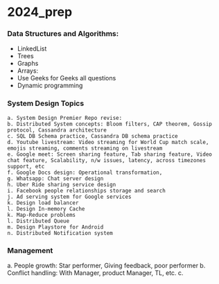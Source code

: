 # 2024_prep

### Data Structures and Algorithms:
   * LinkedList
   * Trees
   * Graphs
   * Arrays:
   * Use Geeks for Geeks all questions
   * Dynamic programming   

### System Design Topics
    a. System Design Premier Repo revise:
    b. Distributed System concepts: Bloom filters, CAP theorem, Gossip protocol, Cassandra architecture
    c. SQL DB Schema practice, Cassandra DB schema practice
    d. Youtube livestream: Video streaming for World Cup match scale, emojis streaming, comments streaming on livestream
    e. Google meet: Screen sharing feature, Tab sharing feature, Video chat feature, Scalability, n/w issues, latency, across timezones support, etc
    f. Google Docs design: Operational transformation,  
    g. Whatsapp: Chat server design
    h. Uber Ride sharing service design
    i. Facebook people relationships storage and search
    j. Ad serving system for Google services
    k. Design load balancer
    l. Design In-memory Cache
    k. Map-Reduce problems
    l. Distributed Queue
    m. Design Playstore for Android
    n. Distributed Notification system


  ### Management
  a. People growth: Star performer, Giving feedback, poor performer
  b. Conflict handling: With Manager, product Manager, TL, etc.
  c. 
  
